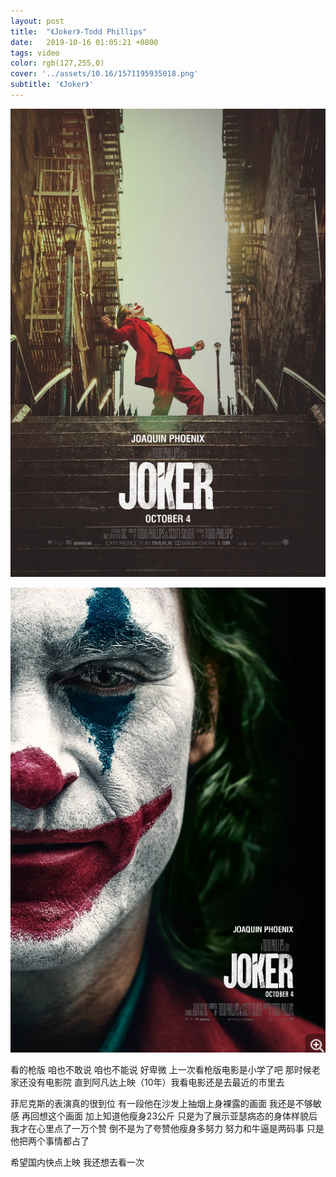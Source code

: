 ```yaml
---
layout: post
title:  "《Joker》-Todd Phillips"
date:   2019-10-16 01:05:21 +0800
tags: video
color: rgb(127,255,0)
cover: '../assets/10.16/1571195935018.png'
subtitle: '《Joker》'
---
```


![1571196192048](/assets/10.16/1571196192048.png)

![1571196224777](/assets/10.16/1571196224777.png)

看的枪版 咱也不敢说 咱也不能说 好卑微  上一次看枪版电影是小学了吧 那时候老家还没有电影院 直到阿凡达上映（10年）我看电影还是去最近的市里去

菲尼克斯的表演真的很到位 有一段他在沙发上抽烟上身裸露的画面 我还是不够敏感  再回想这个画面  加上知道他瘦身23公斤 只是为了展示亚瑟病态的身体样貌后 我才在心里点了一万个赞 倒不是为了夸赞他瘦身多努力 努力和牛逼是两码事 只是他把两个事情都占了

希望国内快点上映 我还想去看一次